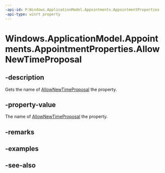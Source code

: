 ----api-id: P:Windows.ApplicationModel.Appointments.AppointmentProperties.AllowNewTimeProposal
-api-type: winrt property
---<!-- Property syntaxpublic string AllowNewTimeProposal { get; }--># Windows.ApplicationModel.Appointments.AppointmentProperties.AllowNewTimeProposal## -descriptionGets the name of [AllowNewTimeProposal](appointment_allownewtimeproposal.md) the property.## -property-valueThe name of [AllowNewTimeProposal](appointment_allownewtimeproposal.md) the property.## -remarks## -examples## -see-also